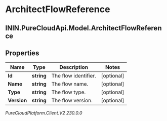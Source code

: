 # ArchitectFlowReference

## ININ.PureCloudApi.Model.ArchitectFlowReference

## Properties

|Name | Type | Description | Notes|
|------------ | ------------- | ------------- | -------------|
| **Id** | **string** | The flow identifier. | [optional] |
| **Name** | **string** | The flow name. | [optional] |
| **Type** | **string** | The flow type. | [optional] |
| **Version** | **string** | The flow version. | [optional] |



_PureCloudPlatform.Client.V2 230.0.0_
